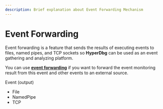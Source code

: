 ```yaml
---
description: Brief explanation about Event Forwarding Mechanism
---
```


# Event Forwarding

Event forwarding is a feature that sends the results of executing events to files, named pipes, and TCP sockets so **HyperDbg** can be used as an event gathering and analyzing platform.

You can use [**event forwarding**](https://docs.hyperdbg.com/tips-and-tricks/misc/event-forwarding) if you want to forward the event monitoring result from this event and other events to an external source.

Event \(output\)

* File
* NamedPipe
* TCP 

